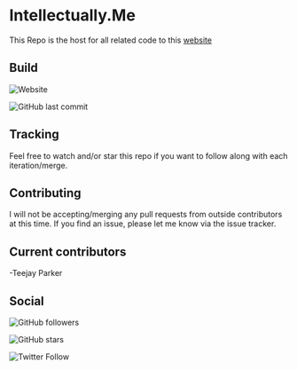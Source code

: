# Intellectually.Me

This Repo is the host for all related code to this [website](http://www.intellectually.me)

## Build

![Website](https://img.shields.io/website/http/www.intellectually.me.svg?down_message=is%20not%20working%21&label=Intellectually.me&style=flat-square&up_color=darkblue&up_message=is%20working%20and%20is%20live%21)

![GitHub last commit](https://img.shields.io/github/last-commit/TeejayParker/TeejayParker.github.io.svg?style=flat-square)

## Tracking

Feel free to watch and/or star this repo if you want to follow along with each iteration/merge.

## Contributing

I will not be accepting/merging any pull requests from outside contributors at this time.  If you find an issue, please let me know via the issue tracker.

## Current contributors

-Teejay Parker

## Social

![GitHub followers](https://img.shields.io/github/followers/TeejayParker.svg?label=Follow%20me%20on%20Github%21&style=social)

![GitHub stars](https://img.shields.io/github/stars/TeejayParker/TeejayParker.github.io.svg?label=Star%20this%20repo%21&style=social)

![Twitter Follow](https://img.shields.io/twitter/follow/majeye1.svg?label=Follow%20me%20on%20Twitter%21&style=social)
